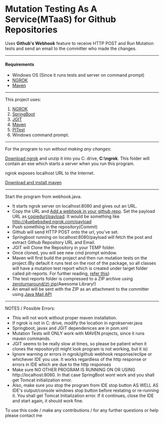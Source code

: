 # Mutation Testing As A Service(MTaaS) for Github Repositories

Uses **Github's Webhook** feature to receive HTTP POST and Run Mutation tests and send an email to the committer who made the changes.


--------------------------------

#### Requirements 
- Windows OS (Since it runs tests and server on command prompt)
- [NGROK](https://ngrok.com)
- [Maven](http://maven.apache.org/) 


--------------------------------
This project uses:


1. [NGROK](https://ngrok.com)
2. [SpringBoot](http://spring.io/) 
3. [JGIT](https://eclipse.org/jgit/) 
4. [Maven](http://maven.apache.org/)
5. [PITest](http://pitest.org/)
6. Windows command prompt.


--------------------------------

For the program to run *without making any changes*:

[Download ngrok](https://ngrok.com/download) and unzip it into you C: drive, **C:\ngrok**. This folder will contain an exe which starts a server when you run this program.

ngrok exposes localhost URL to the Internet.


[Download and install maven](http://maven.apache.org/download.cgi)


--------------------------------
Start the program from webhook.java.

- It starts ngrok server on localhost:8080 and gives out an URL.
- Copy the URL and [Add a webhook in your github repo](https://developer.github.com/webhooks/creating/). Set the payload URL as [copiedurl/payload](). It would be something like http://4uebebsdwd.ngrok.com/payload
- Push something in the repository(Commit)
- Github will send HTTP POST onto the url, you've set.
- Springboot running on localhost:8080/payload will fetch the post and extract Github Repository URL and Email.
- JGIT will Clone the Repository in your TEMP folder.
- Once cloned, you will see new cmd prompt window.
- Maven will first build the project and then run mutation tests on the project.(By default it runs test on the root of the package, so all classes will have a mutation test report which is created under target folder called pit-reports. For further reading, [refer this](http://pitest.org/quickstart/maven/))
- The test reports folder is compressed to a ZIP archive using [zeroturnaround/zt-zip](https://github.com/zeroturnaround/zt-zip)(Awesome Library!)
- An email will be sent with the ZIP as an attachment to the committer using [Java Mail API](https://java.net/projects/javamail/pages/Home)


--------------------------------

NOTES / Possible Errors:

- This will not work without proper maven installation.
- If ngrok is not in C: drive, modify the location in ngrokserver.java
- Springboot, javax and JGIT dependenices are in pom.xml
- Mutation Tests will ONLY work with MAVEN projects, since it runs maven commands.
- JGIT seems to be really slow at times, so please be patient when it clones the repository(it might look program is not working, but it is)
- Ignore warning or errors in ngrok/github webhook response/eclipe or whichever IDE you use. It works regardless of the http response or errors in IDE which are due to the http responses
- Make sure NO OTHER PROGRAM IS RUNNING ON OR USING http://localhost:8080. In that case SpringBoot wont work and you shall get Tomcat initialization error.
- Also, make sure you stop the program from IDE stop button AS WELL AS IDE's output/console windows stop button before restating or re-running it. You shall get Tomcat Initialization error. If it continues, close the IDE and start again, it should work fine.

To use this code / make any contributions / for any further questions or help please contact me



